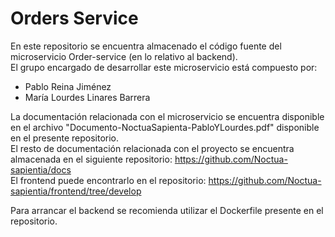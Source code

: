 # Orders Service

En este repositorio se encuentra almacenado el código fuente del microservicio Order-service (en lo relativo al backend).    
El grupo encargado de desarrollar este microservicio está compuesto por: 
 - Pablo Reina Jiménez
 - María Lourdes Linares Barrera

La documentación relacionada con el microservicio se encuentra disponible en el archivo "Documento-NoctuaSapienta-PabloYLourdes.pdf" disponible en el presente repositorio.  
El resto de documentación relacionada con el proyecto se encuentra almacenada en el siguiente repositorio: https://github.com/Noctua-sapientia/docs  
El frontend puede encontrarlo en el repositorio: https://github.com/Noctua-sapientia/frontend/tree/develop

Para arrancar el backend se recomienda utilizar el Dockerfile presente en el repositorio.
